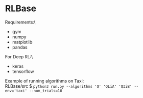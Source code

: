 # RLBase
Requirements:\
- gym
- numpy
- matplotlib
- pandas

For Deep RL:\
- keras
- tensorflow

Example of running algorithms on Taxi:\
RLBase/src $ `python3 run.py --algorithms 'Q' 'QLiA' 'QIiB' --env='taxi' --num_trials=10`
